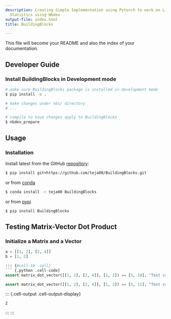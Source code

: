 ```yaml
---
description: Creating Simple Implementation using Pytorch to work on Linear Algebra,
  Statistics using Nbdev
output-file: index.html
title: BuildingBlocks

---
```




<!-- WARNING: THIS FILE WAS AUTOGENERATED! DO NOT EDIT! -->

This file will become your README and also the index of your documentation.

## Developer Guide

### Install BuildingBlocks in Development mode

```sh
# make sure BuildingBlocks package is installed in development mode
$ pip install -e .

# make changes under nbs/ directory
# ...

# compile to have changes apply to BuildingBlocks
$ nbdev_prepare
```

## Usage

### Installation

Install latest from the GitHub [repository][repo]:

```sh
$ pip install git+https://github.com/teja00/BuildingBlocks.git
```

or from [conda][conda]

```sh
$ conda install -c teja00 BuildingBlocks
```

or from [pypi][pypi]


```sh
$ pip install BuildingBlocks
```


[repo]: https://github.com/teja00/BuildingBlocks
[docs]: https://teja00.github.io/BuildingBlocks/
[pypi]: https://pypi.org/project/BuildingBlocks/
[conda]: https://anaconda.org/teja00/BuildingBlocks

## Testing Matrix-Vector Dot Product

### Initialize a Matrix and a Vector

```python
a = [[1, 2], [2, 4]]
b = [1, 2]

::: {#cell-10 .cell}
``` {.python .cell-code}
assert matrix_dot_vector([[1, 2], [2, 4]], [1, 2]) == [5, 10], "Test case Passed"

assert matrix_dot_vector([[1, 2], [2, 4]], [1, 2]) == [5, 11], "Test case Failed"
```

::: {.cell-output .cell-output-display}
```
2
```
:::
:::



